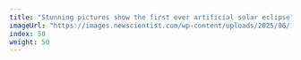 ```yaml
---
title: "Stunning pictures show the first ever artificial solar eclipse"
imageUrl: "https://images.newscientist.com/wp-content/uploads/2025/06/16120404/SEI_255393257.jpg?width=788"
index: 50
weight: 50
---
```

